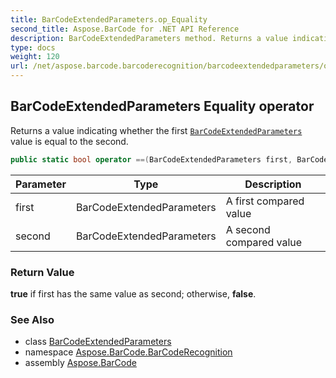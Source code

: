 ```yaml
---
title: BarCodeExtendedParameters.op_Equality
second_title: Aspose.BarCode for .NET API Reference
description: BarCodeExtendedParameters method. Returns a value indicating whether the first BarCodeExtendedParameters value is equal to the second
type: docs
weight: 120
url: /net/aspose.barcode.barcoderecognition/barcodeextendedparameters/op_equality/
---
```

## BarCodeExtendedParameters Equality operator

Returns a value indicating whether the first [`BarCodeExtendedParameters`](../) value is equal to the second.

```csharp
public static bool operator ==(BarCodeExtendedParameters first, BarCodeExtendedParameters second)
```

| Parameter | Type | Description |
| --- | --- | --- |
| first | BarCodeExtendedParameters | A first compared value |
| second | BarCodeExtendedParameters | A second compared value |

### Return Value

**true** if first has the same value as second; otherwise, **false**.

### See Also

* class [BarCodeExtendedParameters](../)
* namespace [Aspose.BarCode.BarCodeRecognition](../../barcodeextendedparameters/)
* assembly [Aspose.BarCode](../../../)


